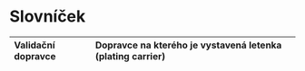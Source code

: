 # Slovníček

| Validační dopravce | Dopravce na kterého je vystavená letenka \(plating carrier\) |
| :--- | :--- |



